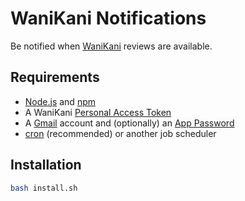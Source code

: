 # WaniKani Notifications

Be notified when [WaniKani](https://www.wanikani.com/) reviews are available.

## Requirements

- [Node.js](https://nodejs.org/) and [npm](https://www.npmjs.com/)
- A WaniKani [Personal Access Token](https://www.wanikani.com/settings/personal_access_tokens)
- A [Gmail](https://www.gmail.com/) account and (optionally) an [App Password](https://support.google.com/accounts/answer/185833)
- [cron](https://en.wikipedia.org/wiki/Cron) (recommended) or another job scheduler

## Installation

```bash
bash install.sh
```

